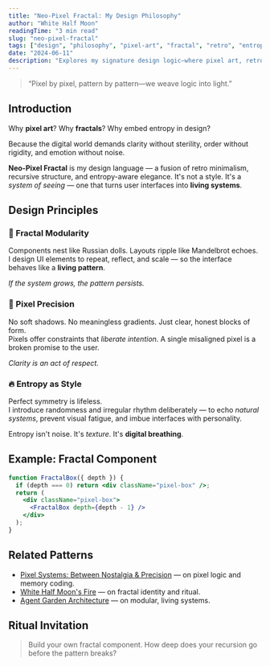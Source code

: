 ```yaml
---
title: "Neo-Pixel Fractal: My Design Philosophy"
author: "White Half Moon"
readingTime: "3 min read"
slug: "neo-pixel-fractal"
tags: ["design", "philosophy", "pixel-art", "fractal", "retro", "entropy", "aesthetic-systems"]
date: "2024-06-11"
description: "Explores my signature design logic—where pixel art, retro technology, fractal modularity, and entropy-aware systems converge into deliberate digital form."
---
```


<!-- SacredGeometrySVG -->

> “Pixel by pixel, pattern by pattern—we weave logic into light.”

## Introduction

Why **pixel art**? Why **fractals**? Why embed entropy in design?

Because the digital world demands clarity without sterility, order without rigidity, and emotion without noise.

**Neo-Pixel Fractal** is my design language — a fusion of retro minimalism, recursive structure, and entropy-aware elegance. It's not a style. It's a *system of seeing* — one that turns user interfaces into **living systems**.

## Design Principles

### 🌱 Fractal Modularity  
Components nest like Russian dolls. Layouts ripple like Mandelbrot echoes.  
I design UI elements to repeat, reflect, and scale — so the interface behaves like a **living pattern**.  

*If the system grows, the pattern persists.*

### 🎯 Pixel Precision  
No soft shadows. No meaningless gradients. Just clear, honest blocks of form.  
Pixels offer constraints that *liberate intention*. A single misaligned pixel is a broken promise to the user.  

*Clarity is an act of respect.*

### 🔥 Entropy as Style  
Perfect symmetry is lifeless.  
I introduce randomness and irregular rhythm deliberately — to echo *natural systems*, prevent visual fatigue, and imbue interfaces with personality.

Entropy isn't noise. It's *texture*. It's **digital breathing**.

## Example: Fractal Component

```jsx
function FractalBox({ depth }) {
  if (depth === 0) return <div className="pixel-box" />;
  return (
    <div className="pixel-box">
      <FractalBox depth={depth - 1} />
    </div>
  );
}

```

## Related Patterns
- [Pixel Systems: Between Nostalgia & Precision](/blog/pixel-systems-design) — on pixel logic and memory coding.
- [White Half Moon's Fire](/blog/white-half-moon) — on fractal identity and ritual.
- [Agent Garden Architecture](/blog/agent-garden-architecture) — on modular, living systems.

## Ritual Invitation
> Build your own fractal component. How deep does your recursion go before the pattern breaks?
